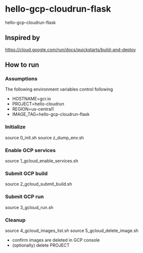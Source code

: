 # hello-gcp-cloudrun-flask
hello-gcp-cloudrun-flask

## Inspired by
https://cloud.google.com/run/docs/quickstarts/build-and-deploy

## How to run

### Assumptions
The following environment variables control following
- HOSTNAME=gcr.io
- PROJECT=hello-cloudrun
- REGION=us-central1
- IMAGE_TAG=hello-gcp-cloudrun-flask

### Initialize
source 0_init.sh
source z_dump_env.sh

### Enable GCP services
source 1_gcloud_enable_services.sh

### Submit GCP build
source 2_gcloud_submit_build.sh

### Submit GCP run
source 3_gcloud_run.sh

### Cleanup
source 4_gcloud_images_list.sh
source 5_gcloud_delete_image.sh
- confirm images are deleted in GCP console
- (optionally) delete PROJECT